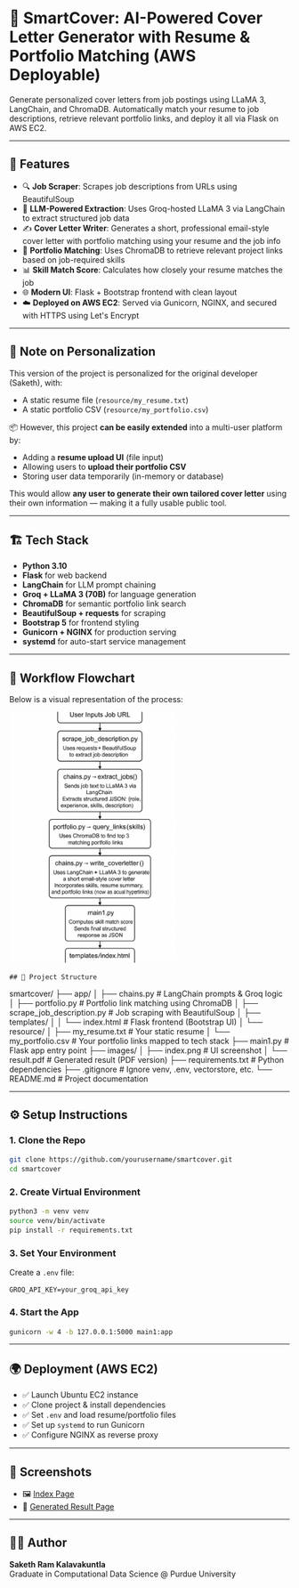 # 🤖 SmartCover: AI-Powered Cover Letter Generator with Resume & Portfolio Matching (AWS Deployable)

Generate personalized cover letters from job postings using LLaMA 3, LangChain, and ChromaDB. Automatically match your resume to job descriptions, retrieve relevant portfolio links, and deploy it all via Flask on AWS EC2.

---

## 🚀 Features

- 🔍 **Job Scraper**: Scrapes job descriptions from URLs using BeautifulSoup
- 🧠 **LLM-Powered Extraction**: Uses Groq-hosted LLaMA 3 via LangChain to extract structured job data
- ✍️ **Cover Letter Writer**: Generates a short, professional email-style cover letter with portfolio matching using your resume and the job info
- 🔗 **Portfolio Matching**: Uses ChromaDB to retrieve relevant project links based on job-required skills
- 📊 **Skill Match Score**: Calculates how closely your resume matches the job
- 🌐 **Modern UI**: Flask + Bootstrap frontend with clean layout
- ☁️ **Deployed on AWS EC2**: Served via Gunicorn, NGINX, and secured with HTTPS using Let's Encrypt

---

## 📌 Note on Personalization

This version of the project is personalized for the original developer (Saketh), with:
- A static resume file (`resource/my_resume.txt`)
- A static portfolio CSV (`resource/my_portfolio.csv`)

📦 However, this project **can be easily extended** into a multi-user platform by:

- Adding a **resume upload UI** (file input)
- Allowing users to **upload their portfolio CSV**
- Storing user data temporarily (in-memory or database)

This would allow **any user to generate their own tailored cover letter** using their own information — making it a fully usable public tool.

---

## 🏗️ Tech Stack

- **Python 3.10**
- **Flask** for web backend
- **LangChain** for LLM prompt chaining
- **Groq + LLaMA 3 (70B)** for language generation
- **ChromaDB** for semantic portfolio link search
- **BeautifulSoup + requests** for scraping
- **Bootstrap 5** for frontend styling
- **Gunicorn + NGINX** for production serving
- **systemd** for auto-start service management

---
## 🔁 Workflow Flowchart

Below is a visual representation of the process:

<p>
  <img src="images/flowchart.png" alt="SmartCover Workflow Flowchart" width="300"/>
</p>

```
## 📁 Project Structure

```
smartcover/
├── app/
│   ├── chains.py                    # LangChain prompts & Groq logic
│   ├── portfolio.py                 # Portfolio link matching using ChromaDB
│   ├── scrape_job_description.py    # Job scraping with BeautifulSoup
│   ├── templates/
│   │   └── index.html               # Flask frontend (Bootstrap UI)
│   └── resource/
│       ├── my_resume.txt            # Your static resume
│       └── my_portfolio.csv         # Your portfolio links mapped to tech stack
├── main1.py                         # Flask app entry point
├── images/
│   ├── index.png                    # UI screenshot
│   └── result.pdf                   # Generated result (PDF version)
├── requirements.txt                 # Python dependencies
├── .gitignore                       # Ignore venv, .env, vectorstore, etc.
└── README.md                        # Project documentation


---

## ⚙️ Setup Instructions

### 1. Clone the Repo
```bash
git clone https://github.com/yourusername/smartcover.git
cd smartcover
```

### 2. Create Virtual Environment
```bash
python3 -m venv venv
source venv/bin/activate
pip install -r requirements.txt
```

### 3. Set Your Environment
Create a `.env` file:
```env
GROQ_API_KEY=your_groq_api_key
```

### 4. Start the App
```bash
gunicorn -w 4 -b 127.0.0.1:5000 main1:app
```

---

## 🌍 Deployment (AWS EC2)

- ✅ Launch Ubuntu EC2 instance
- ✅ Clone project & install dependencies
- ✅ Set `.env` and load resume/portfolio files
- ✅ Set up `systemd` to run Gunicorn
- ✅ Configure NGINX as reverse proxy

---

## 📸 Screenshots

- 🖼️ [Index Page](images/index.png)
- 🧾 [Generated Result Page](images/result.pdf)

---

## 🧑‍💻 Author
**Saketh Ram Kalavakuntla**  
Graduate in Computational Data Science @ Purdue University
